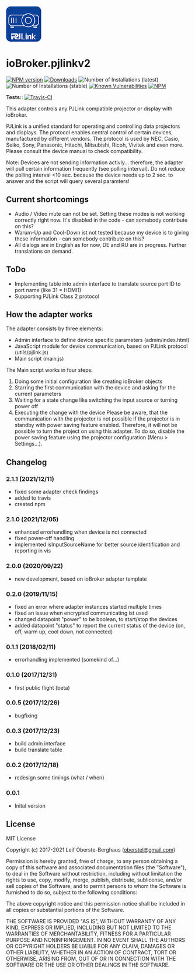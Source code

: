 ![Logo](admin/pjlink.png)
# ioBroker.pjlinkv2

[![NPM version](http://img.shields.io/npm/v/ioBroker.pjlinkv2.svg)](https://www.npmjs.com/package/ioBroker.pjlinkv2)
[![Downloads](https://img.shields.io/npm/dm/ioBroker.template.svg)](https://www.npmjs.com/package/ioBroker.pjlinkv2)
![Number of Installations (latest)](http://ioBroker.live/badges/pjlinkv2-installed.svg)
![Number of Installations (stable)](http://ioBroker.live/badges/pjlinkv2-stable.svg)
[![Known Vulnerabilities](https://snyk.io/test/github/Author/ioBroker.pjlinkv2/badge.svg)](https://snyk.io/test/github/Author/ioBroker.pjlinkv2)
[![NPM](https://nodei.co/npm/ioBroker.pjlinkv2.png?downloads=true)](https://nodei.co/npm/ioBroker.pjlinkv2/)

**Tests:**: [![Travis-CI](http://img.shields.io/travis/Author/ioBroker.pjlinkv2/master.svg)](https://travis-ci.org/Author/ioBroker.pjlinkv2)

This adapter controls any PJLink compatible projector or display with ioBroker.

PJLink is a unified standard for operating and controlling data projectors and displays. The protocol enables central control of certain devices, manufactured by different vendors. The protocol is used by NEC, Casio, Seiko, Sony, Panasonic, Hitachi, Mitsubishi, Ricoh, Vivitek and even more. Please consult the device manual to check compatibility.

Note: Devices are not sending information activly... therefore, the adapter will pull certain information frequently (see polling interval). Do not reduce the polling interval <10 sec. because the device needs up to 2 sec. to answer and the script will query several paramters!

## Current shortcomings
- Audio / Video mute can not be set. Setting these modes is not working correctly right now. It's disabled in the code - can somebody contribute on this?
- Warum-Up and Cool-Down ist not tested because my device is to giving these information - can somebody contribute on this? 
- All dialogs are in English as for now, DE and RU are in progress. Further translations on demand.

## ToDo
- Implementing table into admin interface to translate source port ID to port name (like 31 = HDMI1)
- Supporting PJLink Class 2 protocol

## How the adapter works
The adapter consists by three elements:
-	Admin interface to define device specific parameters (admin/index.html)
-	JavaScript module for device communication, based on PJLink protocol (utils/pjlink.js)
-	Main script (main.js)

The Main script works in four steps:
1)	Doing some initial configuration like creating ioBroker objects
2)	Starring the first communication with the device and asking for the current parameters
3)	Waiting for a state change like switching the input source or turning power off
4)	Executing the change with the device
Please be aware, that the communication with the projector is not possible if the projector is in standby with power saving feature enabled. Therefore, it will not be possible to turn the project on using this adapter. To do so, disable the power saving feature using the projector configuration (Menu > Settings...).

## Changelog
### 2.1.1 (2021/12/11)
- fixed some adapter check findings
- added to travis
- created npm

### 2.1.0 (2021/12/05)
- enhanced errorhandling when device is not connected
- fixed power-off handling
- implemented isInputSourceName for better source identification and reporting in vis 

### 2.0.0 (2020/09/22)
- new development, based on ioBroker adapter template 

### 0.2.0 (2019/11/15)
- fixed an error where adapter instances started multiple times
- fixed an issue when encrypted communicating ist used
- changed datapoint "power" to be boolean, to start/stop the devices
- added datapoint "status" to report the current status of the device (on, off, warm up, cool down, not connected)

### 0.1.1 (2018/02/11)
- errorhandling implemented (somekind of...)

### 0.1.0 (2017/12/31)
- first public flight (beta)

### 0.0.5 (2017/12/26)
- bugfixing

### 0.0.3 (2017/12/23)
- build admin interface
- build translate table

### 0.0.2 (2017/12/18)
- redesign some timings (what / when)

### 0.0.1
- Inital version

## License
MIT License

Copyright (c) 2017-2021 Leif Oberste-Berghaus (oberstel@gmail.com)

Permission is hereby granted, free of charge, to any person obtaining a copy
of this software and associated documentation files (the "Software"), to deal
in the Software without restriction, including without limitation the rights
to use, copy, modify, merge, publish, distribute, sublicense, and/or sell
copies of the Software, and to permit persons to whom the Software is
furnished to do so, subject to the following conditions:

The above copyright notice and this permission notice shall be included in all
copies or substantial portions of the Software.

THE SOFTWARE IS PROVIDED "AS IS", WITHOUT WARRANTY OF ANY KIND, EXPRESS OR
IMPLIED, INCLUDING BUT NOT LIMITED TO THE WARRANTIES OF MERCHANTABILITY,
FITNESS FOR A PARTICULAR PURPOSE AND NONINFRINGEMENT. IN NO EVENT SHALL THE
AUTHORS OR COPYRIGHT HOLDERS BE LIABLE FOR ANY CLAIM, DAMAGES OR OTHER
LIABILITY, WHETHER IN AN ACTION OF CONTRACT, TORT OR OTHERWISE, ARISING FROM,
OUT OF OR IN CONNECTION WITH THE SOFTWARE OR THE USE OR OTHER DEALINGS IN THE
SOFTWARE.
